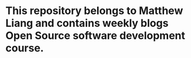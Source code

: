 # This repository belongs to Matthew Liang and contains weekly blogs Open Source software development course.
